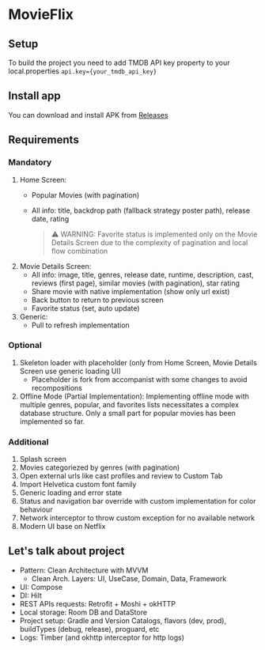 # MovieFlix

## Setup
To build the project you need to add TMDB API key property to your local.properties
`api.key={your_tmdb_api_key}`

## Install app
You can download and install APK from [Releases](https://github.com/Tzelalis/MovieFlix/releases)

## Requirements
### Mandatory
1. Home Screen:
    - Popular Movies (with pagination)
    - All info: title, backdrop path (fallback strategy poster path), release date, rating
      
      > :warning: WARNING: Favorite status is implemented only on the Movie Details Screen due to the complexity of pagination and local flow combination
2. Movie Details Screen:
     - All info: image, title, genres, release date, runtime, description, cast, reviews (first page), similar movies (with pagination), star rating
     - Share movie with native implementation (show only url exist)
     - Back button to return to previous screen
     - Favorite status (set, auto update)
3. Generic:
     - Pull to refresh implementation
     
### Optional
  1. Skeleton loader with placeholder (only from Home Screen, Movie Details Screen use generic loading UI)
      - Placeholder is fork from accompanist with some changes to avoid recompositions
  3. Offline Mode (Partial Implementation): Implementing offline mode with multiple genres, popular, and favorites lists necessitates a complex database structure. Only a small part for popular movies has been implemented so far.

### Additional
  1. Splash screen
  2. Movies categoriezed by genres (with pagination)
  3. Open external urls like cast profiles and review to Custom Tab
  4. Import Helvetica custom font family
  5. Generic loading and error state
  6. Status and navigation bar override with custom implementation for color behaviour
  7. Network interceptor to throw custom exception for no available network 
  8. Modern UI base on Netflix

## Let's talk about project
- Pattern: Clean Architecture with MVVM 
  - Clean Arch. Layers: UI, UseCase, Domain, Data, Framework
- UI: Compose
- DI: Hilt
- REST APIs requests: Retrofit + Moshi + okHTTP
- Local storage: Room DB and DataStore
- Project setup: Gradle and Version Catalogs, flavors (dev, prod), buildTypes (debug, release), proguard, etc
- Logs: Timber (and okhttp interceptor for http logs)
